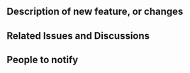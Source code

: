 <!--  Use the following format for your Pull Request title:

    BUG FIX
    {Issue ID|BUG FIX}: {Description of change}

    OTHERS
    {Whatever}: {Description of change} -->

## Description of new feature, or changes
<!-- What exactly does this PR do? -->


## Related Issues and Discussions
<!-- Link related issues here to automatically close them when PR is merged -->
<!-- E.g. "Fixes #12" -->


## People to notify
<!-- Please @mention relevant people here: -->
